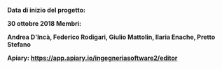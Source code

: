 <b>Data di inizio del progetto:<b>

30 ottobre 2018
Membri:

Andrea D'Incà, Federico Rodigari, Giulio Mattolin, Ilaria Enache, Pretto Stefano

Apiary: https://app.apiary.io/ingegneriasoftware2/editor
